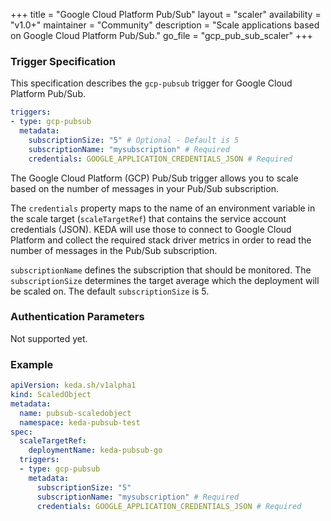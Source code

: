 +++
title = "Google Cloud Platform‎ Pub/Sub"
layout = "scaler"
availability = "v1.0+"
maintainer = "Community"
description = "Scale applications based on Google Cloud Platform‎ Pub/Sub."
go_file = "gcp_pub_sub_scaler"
+++

### Trigger Specification

This specification describes the `gcp-pubsub` trigger for Google Cloud Platform‎ Pub/Sub.

```yaml
triggers:
- type: gcp-pubsub
  metadata:
    subscriptionSize: "5" # Optional - Default is 5
    subscriptionName: "mysubscription" # Required 
    credentials: GOOGLE_APPLICATION_CREDENTIALS_JSON # Required
```

The Google Cloud Platform‎ (GCP) Pub/Sub trigger allows you to scale based on the number of messages in your Pub/Sub subscription.

The `credentials` property maps to the name of an environment variable in the scale target (`scaleTargetRef`) that contains the service account credentials (JSON). KEDA will use those to connect to Google Cloud Platform and collect the required stack driver metrics in order to read the number of messages in the Pub/Sub subscription.

`subscriptionName` defines the subscription that should be monitored. The `subscriptionSize` determines the target average which the deployment will be scaled on. The default `subscriptionSize` is 5.

### Authentication Parameters

Not supported yet.

### Example

```yaml
apiVersion: keda.sh/v1alpha1
kind: ScaledObject
metadata:
  name: pubsub-scaledobject
  namespace: keda-pubsub-test
spec:
  scaleTargetRef:
    deploymentName: keda-pubsub-go
  triggers:
  - type: gcp-pubsub
    metadata:
      subscriptionSize: "5"
      subscriptionName: "mysubscription" # Required 
      credentials: GOOGLE_APPLICATION_CREDENTIALS_JSON # Required
```
